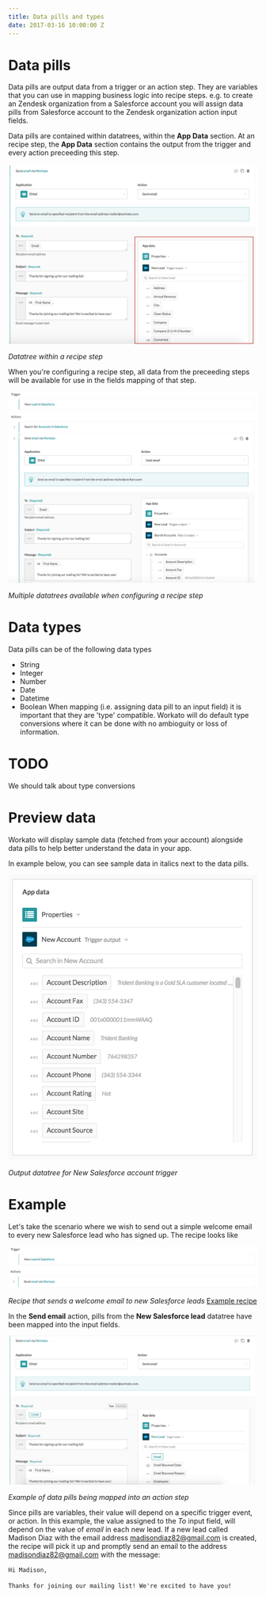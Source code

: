 ```yaml
---
title: Data pills and types
date: 2017-03-16 10:00:00 Z
---
```


# Data pills
Data pills are output data from a trigger or an action step. They are variables that you can use in mapping business logic into recipe steps. e.g. to create an Zendesk organization from a Salesforce account you will assign data pills from Salesforce account to the Zendesk organization action input fields.

Data pills are contained within datatrees, within the **App Data** section. At an recipe step, the **App Data** section contains the output from the trigger and every action preceeding this step.

![Datatree](/assets/images/recipes/data-pills/datatree-example.png)

*Datatree within a recipe step*


When you're configuring a recipe step, all data from the preceeding steps will be available for use in the fields mapping of that step.

![Multiple datatrees](/assets/images/recipes/data-pills/multiple-datatrees.png)

*Multiple datatrees available when configuring a recipe step*

# Data types
Data pills can be of the following data types
- String
- Integer
- Number
- Date
- Datetime
- Boolean
When mapping (i.e. assigning data pill to an input field) it is important that they are 'type' compatible. Workato will do default type conversions where it can be done with no ambioguity or loss of information.

# TODO 
We should talk about type conversions

# Preview data
Workato will display sample data (fetched from your account) alongside data pills to help better understand the data in your app. 

In example below, you can see sample data in italics next to the data pills.

![Output datatree](/assets/images/workato-concepts/output-datatree.png)

*Output datatree for New Salesforce account trigger*

# Example
Let's take the scenario where we wish to send out a simple welcome email to every new Salesforce lead who has signed up. The recipe looks like

![Recipe will send a welcome email to each new Salesforce lead](/assets/images/recipes/data-pills/salesforce-lead-welcome-email-recipe.png)

*Recipe that sends a welcome email to new Salesforce leads* [Example recipe](https://www.workato.com/recipes/496603)


In the **Send email** action, pills from the **New Salesforce lead** datatree have been mapped into the input fields.

![Data pill mapping](/assets/images/recipes/data-pills/data-pills-example.png)

*Example of data pills being mapped into an action step*

Since pills are variables, their value will depend on a specific trigger event, or action. In this example, the value assigned to the *To* input field, will depend on the value of *email* in each new lead. If a new lead called Madison Diaz with the email address madisondiaz82@gmail.com is created, the recipe will pick it up and promptly send an email to the address madisondiaz82@gmail.com with the message:

```
Hi Madison,

Thanks for joining our mailing list! We're excited to have you!
```


